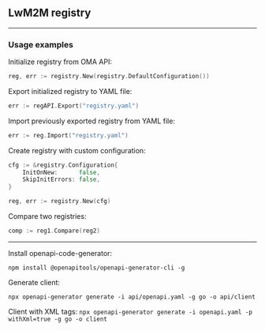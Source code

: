 ## LwM2M registry

---

### Usage examples

Initialize registry from OMA API:
```go
reg, err := registry.New(registry.DefaultConfiguration())
```

Export initialized registry to YAML file:
```go
err := regAPI.Export("registry.yaml")
```

Import previously exported registry from YAML file:
```go
err := reg.Import("registry.yaml")
```

Create registry with custom configuration:
```go
cfg := &registry.Configuration{
    InitOnNew:      false,
    SkipInitErrors: false,
}

reg, err := registry.New(cfg)
```

Compare two registries:
```go
comp := reg1.Compare(reg2)
```

---

Install openapi-code-generator:

```npm install @openapitools/openapi-generator-cli -g```

Generate client:

```npx openapi-generator generate -i api/openapi.yaml -g go -o api/client```

Client with XML tags:
```npx openapi-generator generate -i openapi.yaml -p withXml=true -g go -o client```